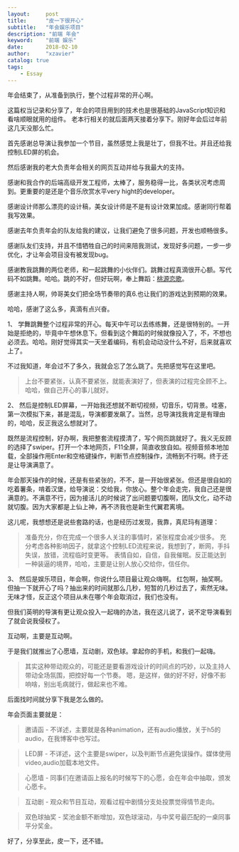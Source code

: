 ```yaml
---
layout:     post
title:      "皮一下很开心"
subtitle:   "年会娱乐项目"
description: "前端 年会"
keyword:    "前端 娱乐"
date:       2018-02-10
author:     "xzavier"
catalog: true
tags:
    - Essay
---
```


年会结束了，从准备到执行，整个过程非常的开心啊。

这篇权当记录和分享了，年会的项目用到的技术也是很基础的JavaScript知识和看啥顺眼就用的组件。
老本行相关的就后面两天接着分享下。刚好年会后过年前这几天没那么忙。

首先感谢总导演让我参加一个节目，虽然感觉上我是壮丁，但我不壮。并且还给我控制LED屏的机会。

然后感谢我的老大负责年会相关的网页互动并给与我最大的支持。

感谢和我合作的后端高级开发工程师，太棒了，服务稳得一比，各类状况考虑周到。更重要的是还是个音乐欣赏水平very hight的developer。

感谢设计师那么漂亮的设计稿，美女设计师是不是有设计效果加成。感谢同行帮着我写效果。

感谢去年负责年会的队友给我的建议，让我们避免了很多问题，开发也顺畅很多。

感谢队友们支持，并且不惜牺牲自己的时间来陪我测试，发现好多问题，一步一步优化，才让年会项目没有被发现bug。

感谢教我跳舞的两位老师，和一起跳舞的小伙伴们。跳舞过程真滴很开心额。写代码不如跳舞。哈哈。跳的不好，但好玩啊，奉上舞蹈：[桃源恋歌][1]。

感谢主持人啊，帅哥美女们把全场节奏带的真6.也让我们的游戏达到预期的效果。

哈哈，感谢了这么多，真滴有点兴奋。

1、
学舞跳舞整个过程非常的开心。每天中午可以去练练舞，还是很特别的。一开始是拒绝的，毕竟中午想休息下。但看到这个舞蹈的时候就像投入了，不，不想也必须去。哈哈。刚好觉得其实一天坐着编码，有机会动动没什么不好，后来就喜欢上了。

不过我知道，年会过不了多久，我就会忘了怎么跳了。先把感觉写在这里吧。

>上台不要紧张，认真不要紧张，就能表演好了，但表演的过程完全顾不上。哈哈，做自己开心的事儿就好。

2、
然后是控制LED屏幕，一开始我还想就不断切视频，切音乐，切背景。哇塞，第一次模拟下来，甚是混乱，导演都要发飙了。当然，总导演找我肯定是有理由的，哈哈，反正我这么想就对了。

既然是流程控制，好办啊，我把整套流程摸清了，写个网页跳就好了。我义无反顾的选择了swiper。打开一个本地网页，F11全屏，简直收放自如。视频音频本地加载，全部操作用Enter和空格键操作，判断节点控制操作，流畅到不行啊。终于还是让导演满意了。

年会那天操作的时候，还是有些紧张的，不不，是一开始很紧张。但还是很自如的吃着薯条，啃着汉堡，给导演说：交给我，你放心。整个年会走完，我自己还是很满意的。不满意不行，因为接活儿的时候说了出问题要切腹啊，团队文化，动不动就切腹。因为大家都是上仙上神，再不济我也是新生代翼君离境。

这儿呢，我想想还是说些套路的话，也是经历过发现，我靠，真尼玛有道理：
   
>准备充分，你在完成一个很多人关注的事情时，紧张程度会减少很多。
>充分考虑各种影响因子，就拿这个控制LED流程来说，我想到了，断网，手抖失误，放错，流程临时变更等。
>表情自如，自信，自我催眠。反正能达到一种装逼的境界，哈哈，主要是让别人放心交给你，信任你。

3、
然后是娱乐项目，年会啊，你说什么项目最让观众嗨啊。
红包啊，抽奖啊。
但抽一下就开心了吗？抽出来的时间就那么几秒，短暂的几秒过去了，索然无味。无味才怪，反正这个项目从未在哪个年会取消过，我们也没有。

但我们英明的导演有更让观众投入一起嗨的办法，我在这儿说了，说不定导演看到了就会说我侵权了。

互动啊，主要是互动啊。

于是我们就推出了心愿墙，互动剧，双色球。拿起你的手机，和我们一起嗨。

>其实这种带动观众的，可能还是要看游戏设计的时间点的巧妙，以及主持人带动全场氛围，把控好每一个节奏。
嗯，是这样，做的好不好，好像不影响啥，别出毛病就行，做起来也不难。

后面找时间就分享下我是怎么做的。

年会页面主要就是：

>邀请函 - 不详述，主要就是各种animation，还有audio播放，关于h5的audio，在我博客中也写过。

>LED屏 - 不详述，这个主要是swiper，以及判断节点避免误操作。媒体使用video,audio加载本地文件。

>心愿墙 - 同事们在邀请函上报名的时候写下的心愿，会在年会中抽取，颁发心愿卡。

>互动剧 - 观众和节目互动，观看过程中剧情分支处投票觉得情节走向。

>双色球抽奖 - 奖池金额不断增加，双色球滚动，与中奖号最匹配的一桌同事平分奖金。


好了，分享至此，皮一下，还不错。




  [1]: https://www.bilibili.com/video/av10582565/



